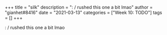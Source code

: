 +++
title = "silk"
description = ": / rushed this one a bit lmao"
author = "gianhet#8416"
date = "2021-03-13"
categories = ["Week 10: TODO"]
tags = []
+++

: /
rushed this one a bit lmao
